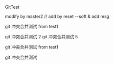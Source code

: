 GitTest




modify by master2 // add by reset --soft  & add msg

git 冲突合并测试 from test1


git 冲突合并测试 2  git 冲突合并测试 5


git 冲突合并测试 from test1


git 冲突合并测试
